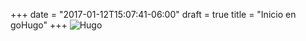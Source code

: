 +++
date = "2017-01-12T15:07:41-06:00"
draft = true
title = "Inicio en goHugo"
+++
![Hugo](images/hugo.png)

